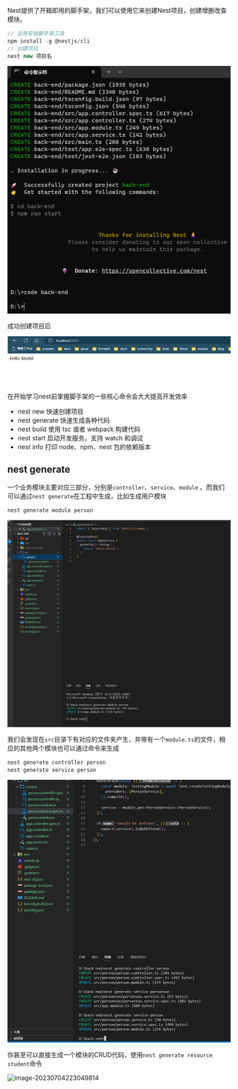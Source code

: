 Nest提供了开箱即用的脚手架，我们可以使用它来创建Nest项目，创建增删改查模块。

```js
// 全局安装脚手架工具
npm install -g @nestjs/cli
// 创建项目
nest new 项目名
```

![image-20230704221420239](https://raw.githubusercontent.com/HRBully/Img/main/image-20230704221420239.png)

成功创建项目后

![image-20230704222205991](https://raw.githubusercontent.com/HRBully/Img/main/image-20230704222205991.png)

在开始学习nest前掌握脚手架的一些核心命令会大大提高开发效率

- nest new 快速创建项目
- nest generate 快速生成各种代码
- nest build 使用 tsc 或者 webpack 构建代码
- nest start 启动开发服务，支持 watch 和调试
- nest info 打印 node、npm、nest 包的依赖版本

## nest generate

一个业务模块主要对应三部分，分别是`controller`、`service`、`module` 。而我们可以通过`nest generate`在工程中生成，比如生成用户模块

```js
nest generate module person
```

![image-20230704222541201](https://raw.githubusercontent.com/HRBully/Img/main/image-20230704222541201.png)

我们会发现在`src`目录下有对应的文件夹产生，并带有一个`module.ts`的文件，相应的其他两个模块也可以通过命令来生成

```js
nest generate controller person
nest generate service person
```

![image-20230704222824429](https://raw.githubusercontent.com/HRBully/Img/main/image-20230704222824429.png)

你甚至可以直接生成一个模块的CRUD代码，使用`nest generate resource student`命令

![image-20230704223049814](C:\Users\hogsk\AppData\Roaming\Typora\typora-user-images\image-20230704223049814.png)

